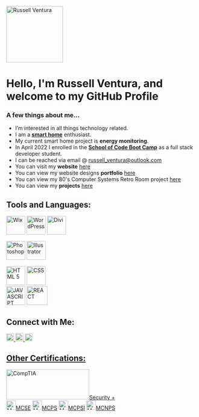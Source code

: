<a href="#"> <img alt="Russell Ventura" src="https://russellventura.co.uk/wp-content/uploads/2022/05/RussellVentura.png" width="150" height="150"></a>

<h1>Hello, I'm Russell Ventura, and welcome to my GitHub Profile</h1>
<h3>A few things about me...</h3>

- I’m interested in all things technology related.
- I am a <a href="https://smarthome.russellventura.co.uk/"><strong>smart home</strong></a> enthusiast.
- My current smart home project is <strong>energy monitoring</strong>.
- In April 2022 I enrolled in the <a href="https://www.schoolofcode.co.uk/"><strong>School of Code Boot Camp</strong></a> as a full stack developer student.
- I can be reached via email @ russell_ventura@outlook.com 
- You can visit my <strong>website</strong> <a href="https://russellventura.co.uk">here</a>
- You can view my website designs <strong>portfolio</strong> <a href="https://rvdms-pf.demonstration.website">here</a>
- You can view my 80's Computer Systems Retro Room project <a href="https://retro.russellventura.co.uk/">here</a>
- You can view my <strong>projects</strong> <a href="https://russellventura.co.uk/js-projects/">here</a>

<!---
russellventura/russellventura is a ✨ special ✨ repository because its `README.md` (this file) appears on your GitHub profile.
You can click the Preview link to take a look at your changes.
--->
<h2>Tools and Languages:</h2>
<div>
  
  <a href="https://www.wix.com/"> <img alt="Wix" src="https://russellventura.co.uk/wp-content/uploads/2017/03/wix-icon.png" width="50" height="50"></a>
  <a href="https://www.wordpress.com/"> <img alt="WordPress" src="https://russellventura.co.uk/wp-content/uploads/2017/03/wordpress.png" width="50" height="50"></a>
  <a href="https://www.elegantthemes.com/"> <img alt="Divi" src="https://russellventura.co.uk/wp-content/uploads/2019/12/Divi4.png" width="50" height="50"></a>
   
  <a href="https://www.adobe.com/uk/products/photoshop.html"> <img alt="Photoshop" src="https://russellventura.co.uk/wp-content/uploads/2017/03/ps.jpg" width="50" height="50"></a>
  <a href="https://www.adobe.com/uk/products/illustrator.html"> <img alt="Illustrator" src="https://russellventura.co.uk/wp-content/uploads/2017/03/ai.jpg" width="50" height="50"></a>
    
  <a href="https://en.wikipedia.org/wiki/HTML5"> <img alt="HTML 5" src="https://upload.wikimedia.org/wikipedia/commons/thumb/6/61/HTML5_logo_and_wordmark.svg/130px-HTML5_logo_and_wordmark.svg.png" width="50" height="50"></a>  <a href="https://en.wikipedia.org/wiki/CSS"> <img alt="CSS" src="https://upload.wikimedia.org/wikipedia/commons/thumb/d/d5/CSS3_logo_and_wordmark.svg/120px-CSS3_logo_and_wordmark.svg.png" width="50" height="50"></a>    
  <a href="https://en.wikipedia.org/wiki/JavaScript"> <img alt="JAVASCRIPT" src="https://upload.wikimedia.org/wikipedia/commons/7/73/Javascript-736400_960_720.png" width="50" height="50"></a>  <a href="https://en.wikipedia.org/wiki/React_(JavaScript_library)"> <img alt="REACT" src="https://upload.wikimedia.org/wikipedia/commons/thumb/a/a7/React-icon.svg/220px-React-icon.svg.png" width="55" height="50"></a>
  
</div>
    
<h2>Connect with Me:</h2>
<div>
  <a href="https://www.facebook.com/russellventura2013"> <img alt="Facebook" src="https://russellventura.co.uk/wp-content/uploads/2017/03/facebook.png" width="20" height="20"> <a href="https://twitter.com/russ_ventura"> <img alt="Twitter" src="https://russellventura.co.uk/wp-content/uploads/2017/03/twitter.png" width="21" height="21"> <a href="https://www.linkedin.com/in/russellventura"> <img alt="LinkedIn" src="https://russellventura.co.uk/wp-content/uploads/2017/03/linkedin.png" width="20" height="20"></div>
    </div>
    
<h2>Other Certifications:</h2>
<div>
    <div> 
    <a href="https://en.wikipedia.org/wiki/CompTIA"> <img alt="CompTIA" src="https://russellventura.co.uk/wp-content/uploads/2017/08/comptia-certified-logo.png" width="220" height="80">Security +</a></div>
  
  <div> 
    <a href="#"> <img alt="MCSE" src="https://russellventura.co.uk/wp-content/uploads/2018/03/microsoft-80660_960_720.png" width="25" height="25">MCSE</a>
      <a href="#"> <img alt="MCSE" src="https://russellventura.co.uk/wp-content/uploads/2018/03/microsoft-80660_960_720.png" width="25" height="25">MCPS</a>
      <a href="#"> <img alt="MCSE" src="https://russellventura.co.uk/wp-content/uploads/2018/03/microsoft-80660_960_720.png" width="25" height="25">MCPSI</a>
    <a href="#"> <img alt="MCSE" src="https://russellventura.co.uk/wp-content/uploads/2018/03/microsoft-80660_960_720.png" width="25" height="25">MCNPS</a>
  
  
  </div>
 

